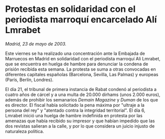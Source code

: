 # Protestas en solidaridad con el periodista marroquí encarcelado Alí Lmrabet

*Madrid, 23 de mayo de 2003.*

Este viernes se ha realizado una concentración ante la Embajada de Marruecos en Madrid en solidaridad con el periodista marroquí Ali Lmrabet, que se encuentra en huelga de hambre para denunciar la condena de prisión recibida esta semana. La protesta se suma a otras convocadas en diferentes capitales españolas (Barcelona, Sevilla, Las Palmas) y europeas (París, Berlín, Londres).

El día 21, el tribunal de primera instancia de Rabat condenó al periodista a cuatro años de cárcel y a una multa de 20.000 dirhams (unos 2.000 euros), además de prohibir los semanarios *Demain Magazine* y *Duman* de los que es director. El fiscal había solicitado la pena máxima por "ultraje a la persona del rey" y "atentado contra la integridad territorial". El día 6, Lmrabet inició una huelga de hambre indefinida en protesta por las amenazas que había recibido su impresor y que habían impedido que las dos revistas salieran a la calle, y por lo que considera un juicio injusto de naturaleza política.
